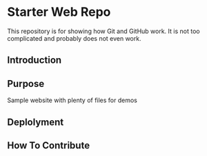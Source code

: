 # Starter Web Repo

This repository is for showing how Git and GitHub work.
It is not too complicated and probably does not even work.


## Introduction

## Purpose

Sample website with plenty of files for demos

## Deplolyment

## How To Contribute
